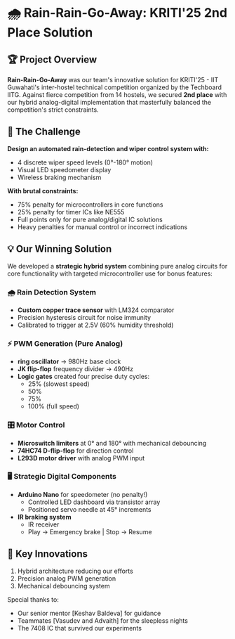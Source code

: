 # 🌧️ Rain-Rain-Go-Away: KRITI'25 2nd Place Solution

## 🏆 Project Overview

**Rain-Rain-Go-Away** was our team's innovative solution for KRITI'25 - IIT Guwahati's inter-hostel technical competition organized by the Techboard IITG. Against fierce competition from 14 hostels, we secured **2nd place** with our hybrid analog-digital implementation that masterfully balanced the competition's strict constraints.

## 🚀 The Challenge

**Design an automated rain-detection and wiper control system with:**
- 4 discrete wiper speed levels (0°-180° motion)
- Visual LED speedometer display
- Wireless braking mechanism

**With brutal constraints:**
- 75% penalty for microcontrollers in core functions
- 25% penalty for timer ICs like NE555
- Full points only for pure analog/digital IC solutions
- Heavy penalties for manual control or incorrect indications

## 💡 Our Winning Solution

We developed a **strategic hybrid system** combining pure analog circuits for core functionality with targeted microcontroller use for bonus features:

### 🌧️ Rain Detection System
- **Custom copper trace sensor** with LM324 comparator
- Precision hysteresis circuit for noise immunity
- Calibrated to trigger at 2.5V (60% humidity threshold)

### ⚡ PWM Generation (Pure Analog)
- **ring oscillator** → 980Hz base clock
- **JK flip-flop** frequency divider → 490Hz
- **Logic gates** created four precise duty cycles:
  - 25% (slowest speed)
  - 50% 
  - 75%
  - 100% (full speed)

### 🎛️ Motor Control
- **Microswitch limiters** at 0° and 180° with mechanical debouncing
- **74HC74 D-flip-flop** for direction control
- **L293D motor driver** with analog PWM input

### 🖥️ Strategic Digital Components
- **Arduino Nano** for speedometer (no penalty!)
  - Controlled LED dashboard via transistor array
  - Positioned servo needle at 45° increments
- **IR braking system** 
  - IR receiver
  - Play → Emergency brake | Stop → Resume

## 🎯 Key Innovations

1. Hybrid architecture reducing our efforts 
2. Precision analog PWM generation
3. Mechanical debouncing system


Special thanks to:
- Our senior mentor [Keshav Baldeva] for guidance
- Teammates [Vasudev and Advaith] for the sleepless nights
- The 7408 IC that survived our experiments

